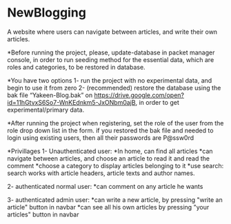 # NewBlogging
A website where users can navigate between articles, and write their own articles.

*Before running the project, please, update-database in packet manager console,
 in order to run seeding method for the essential data, which are roles and categories, to be restored in database.
 
*You have two options
1- run the project with no experimental data, and begin to use it from zero
2- (recommended) restore the database using the bak file “Yakeen-Blog.bak”  on https://drive.google.com/open?id=11hGtvxS6So7-WnKEdnkm5-JxONbm0ajB,
in order to get experimental/primary data.

*After running the project
  when registering, set the role of the user from the role drop down list in the form.
  if you restored the bak file and needed to login using existing users, then all their passwords are P@ssw0rd

*Privillages
1- Unauthenticated user:
*In home, can find all articles
*can navigate between articles, and choose an article to read it and read the comment
*choose a category to display articles belonging to it
*use search: search works with article headers, article texts and author names.

2- authenticated normal user:
*can comment on any article he wants

3- authenticated admin user:
*can write a new article, by pressing "write an article" button in navbar
*can see all his own articles by pressing "your articles" button in navbar

